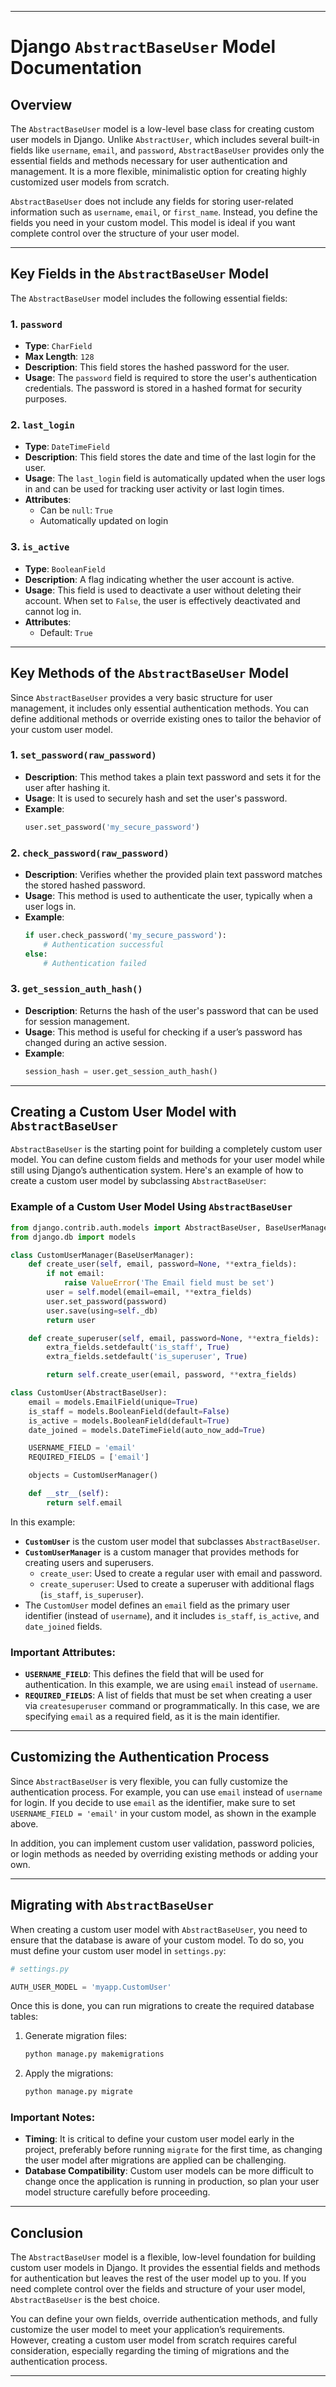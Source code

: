 
---

# Django `AbstractBaseUser` Model Documentation

## Overview
The `AbstractBaseUser` model is a low-level base class for creating custom user models in Django. Unlike `AbstractUser`, which includes several built-in fields like `username`, `email`, and `password`, `AbstractBaseUser` provides only the essential fields and methods necessary for user authentication and management. It is a more flexible, minimalistic option for creating highly customized user models from scratch.

`AbstractBaseUser` does not include any fields for storing user-related information such as `username`, `email`, or `first_name`. Instead, you define the fields you need in your custom model. This model is ideal if you want complete control over the structure of your user model.

---

## Key Fields in the `AbstractBaseUser` Model

The `AbstractBaseUser` model includes the following essential fields:

### 1. `password`
- **Type**: `CharField`
- **Max Length**: `128`
- **Description**: This field stores the hashed password for the user.
- **Usage**: The `password` field is required to store the user's authentication credentials. The password is stored in a hashed format for security purposes.
  
### 2. `last_login`
- **Type**: `DateTimeField`
- **Description**: This field stores the date and time of the last login for the user.
- **Usage**: The `last_login` field is automatically updated when the user logs in and can be used for tracking user activity or last login times.
- **Attributes**:
  - Can be `null`: `True`
  - Automatically updated on login

### 3. `is_active`
- **Type**: `BooleanField`
- **Description**: A flag indicating whether the user account is active.
- **Usage**: This field is used to deactivate a user without deleting their account. When set to `False`, the user is effectively deactivated and cannot log in.
- **Attributes**:
  - Default: `True`
  
---

## Key Methods of the `AbstractBaseUser` Model

Since `AbstractBaseUser` provides a very basic structure for user management, it includes only essential authentication methods. You can define additional methods or override existing ones to tailor the behavior of your custom user model.

### 1. `set_password(raw_password)`
- **Description**: This method takes a plain text password and sets it for the user after hashing it.
- **Usage**: It is used to securely hash and set the user's password.
- **Example**:
  ```python
  user.set_password('my_secure_password')
  ```

### 2. `check_password(raw_password)`
- **Description**: Verifies whether the provided plain text password matches the stored hashed password.
- **Usage**: This method is used to authenticate the user, typically when a user logs in.
- **Example**:
  ```python
  if user.check_password('my_secure_password'):
      # Authentication successful
  else:
      # Authentication failed
  ```

### 3. `get_session_auth_hash()`
- **Description**: Returns the hash of the user's password that can be used for session management.
- **Usage**: This method is useful for checking if a user’s password has changed during an active session.
- **Example**:
  ```python
  session_hash = user.get_session_auth_hash()
  ```

---

## Creating a Custom User Model with `AbstractBaseUser`

`AbstractBaseUser` is the starting point for building a completely custom user model. You can define custom fields and methods for your user model while still using Django’s authentication system. Here's an example of how to create a custom user model by subclassing `AbstractBaseUser`:

### Example of a Custom User Model Using `AbstractBaseUser`

```python
from django.contrib.auth.models import AbstractBaseUser, BaseUserManager
from django.db import models

class CustomUserManager(BaseUserManager):
    def create_user(self, email, password=None, **extra_fields):
        if not email:
            raise ValueError('The Email field must be set')
        user = self.model(email=email, **extra_fields)
        user.set_password(password)
        user.save(using=self._db)
        return user

    def create_superuser(self, email, password=None, **extra_fields):
        extra_fields.setdefault('is_staff', True)
        extra_fields.setdefault('is_superuser', True)

        return self.create_user(email, password, **extra_fields)

class CustomUser(AbstractBaseUser):
    email = models.EmailField(unique=True)
    is_staff = models.BooleanField(default=False)
    is_active = models.BooleanField(default=True)
    date_joined = models.DateTimeField(auto_now_add=True)

    USERNAME_FIELD = 'email'
    REQUIRED_FIELDS = ['email']

    objects = CustomUserManager()

    def __str__(self):
        return self.email
```

In this example:
- **`CustomUser`** is the custom user model that subclasses `AbstractBaseUser`.
- **`CustomUserManager`** is a custom manager that provides methods for creating users and superusers.
  - `create_user`: Used to create a regular user with email and password.
  - `create_superuser`: Used to create a superuser with additional flags (`is_staff`, `is_superuser`).
- The `CustomUser` model defines an `email` field as the primary user identifier (instead of `username`), and it includes `is_staff`, `is_active`, and `date_joined` fields.

### Important Attributes:
- **`USERNAME_FIELD`**: This defines the field that will be used for authentication. In this example, we are using `email` instead of `username`.
- **`REQUIRED_FIELDS`**: A list of fields that must be set when creating a user via `createsuperuser` command or programmatically. In this case, we are specifying `email` as a required field, as it is the main identifier.

---

## Customizing the Authentication Process

Since `AbstractBaseUser` is very flexible, you can fully customize the authentication process. For example, you can use `email` instead of `username` for login. If you decide to use `email` as the identifier, make sure to set `USERNAME_FIELD = 'email'` in your custom model, as shown in the example above.

In addition, you can implement custom user validation, password policies, or login methods as needed by overriding existing methods or adding your own.

---

## Migrating with `AbstractBaseUser`

When creating a custom user model with `AbstractBaseUser`, you need to ensure that the database is aware of your custom model. To do so, you must define your custom user model in `settings.py`:

```python
# settings.py

AUTH_USER_MODEL = 'myapp.CustomUser'
```

Once this is done, you can run migrations to create the required database tables:

1. Generate migration files:
    ```bash
    python manage.py makemigrations
    ```

2. Apply the migrations:
    ```bash
    python manage.py migrate
    ```

### Important Notes:
- **Timing**: It is critical to define your custom user model early in the project, preferably before running `migrate` for the first time, as changing the user model after migrations are applied can be challenging.
- **Database Compatibility**: Custom user models can be more difficult to change once the application is running in production, so plan your user model structure carefully before proceeding.

---

## Conclusion

The `AbstractBaseUser` model is a flexible, low-level foundation for building custom user models in Django. It provides the essential fields and methods for authentication but leaves the rest of the user model up to you. If you need complete control over the fields and structure of your user model, `AbstractBaseUser` is the best choice.

You can define your own fields, override authentication methods, and fully customize the user model to meet your application’s requirements. However, creating a custom user model from scratch requires careful consideration, especially regarding the timing of migrations and the authentication process.

---
